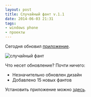 ```yaml
---
layout: post
title: Случайный фант v.1.1
date: 2014-06-03 21:31
tags:
- windows phone
- проекты
---
```


Сегодня обновил [приложение](http://evgeniy.pakalo.name/post/30). 

![случайный фант](http://cdn.marketplaceimages.windowsphone.com/v8/images/2ef0042f-9bb6-41eb-aa65-a5b22deaf502?imageType=ws_screenshot_large&rotation=0)

Что несет обновление? Почти ничего:
* Незначительно обновлен дизайн
* Добавлено 15 новых фантов

Установить приложение можно [здесь](http://www.windowsphone.com/s?appid=15edf54f-9df4-4976-97b9-98a6b052361b).
